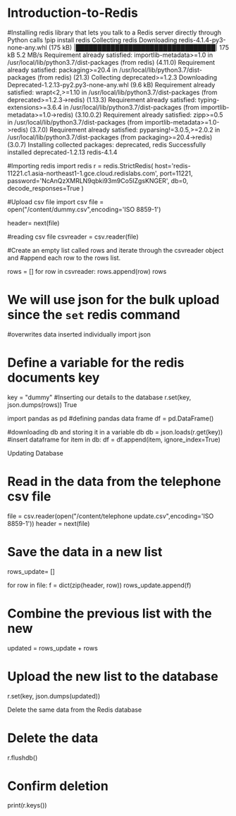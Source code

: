 # Introduction-to-Redis
#Installing redis library that lets you talk to a Redis server directly through Python calls
!pip install redis
Collecting redis
  Downloading redis-4.1.4-py3-none-any.whl (175 kB)
     |████████████████████████████████| 175 kB 5.2 MB/s 
Requirement already satisfied: importlib-metadata>=1.0 in /usr/local/lib/python3.7/dist-packages (from redis) (4.11.0)
Requirement already satisfied: packaging>=20.4 in /usr/local/lib/python3.7/dist-packages (from redis) (21.3)
Collecting deprecated>=1.2.3
  Downloading Deprecated-1.2.13-py2.py3-none-any.whl (9.6 kB)
Requirement already satisfied: wrapt<2,>=1.10 in /usr/local/lib/python3.7/dist-packages (from deprecated>=1.2.3->redis) (1.13.3)
Requirement already satisfied: typing-extensions>=3.6.4 in /usr/local/lib/python3.7/dist-packages (from importlib-metadata>=1.0->redis) (3.10.0.2)
Requirement already satisfied: zipp>=0.5 in /usr/local/lib/python3.7/dist-packages (from importlib-metadata>=1.0->redis) (3.7.0)
Requirement already satisfied: pyparsing!=3.0.5,>=2.0.2 in /usr/local/lib/python3.7/dist-packages (from packaging>=20.4->redis) (3.0.7)
Installing collected packages: deprecated, redis
Successfully installed deprecated-1.2.13 redis-4.1.4

#Importing redis
import redis
r = redis.StrictRedis(
    host='redis-11221.c1.asia-northeast1-1.gce.cloud.redislabs.com',
    port=11221,
    password='NcAnQzXMRLN9qbki93m9Co5IZgsKNGER',
    db=0,
    decode_responses=True
)

#Upload csv file
import csv
file = open("/content/dummy.csv",encoding='ISO 8859-1')

header= next(file)

#reading csv file
csvreader = csv.reader(file)

#Create an empty list called rows and iterate through the csvreader object and 
#append each row to the rows list.

rows = []
for row in csvreader:
        rows.append(row)
rows

# We will use json for the bulk upload since the `set` redis command 
#overwrites data inserted individually
import json

# Define a variable for the redis documents key
key = "dummy"
#Inserting our details to the database
r.set(key, json.dumps(rows))
True

import pandas as pd
#defining pandas data frame
df =  pd.DataFrame()

#downloading db and storing it in a variable db
db = json.loads(r.get(key))
#insert dataframe
for item in db:
  df = df.append(item, ignore_index=True)
  
  Updating Database
  # Read in the data from the telephone csv file
file = csv.reader(open("/content/telephone update.csv",encoding='ISO 8859-1'))
header = next(file)

# Save the data in a new list
rows_update= []

for row in file:
  f = dict(zip(header, row))
  rows_update.append(f)


# Combine the previous list with the new
updated = rows_update + rows

# Upload the new list to the database
r.set(key, json.dumps(updated))

Delete the same data from the Redis database
# Delete the data
r.flushdb()

# Confirm deletion
print(r.keys())
